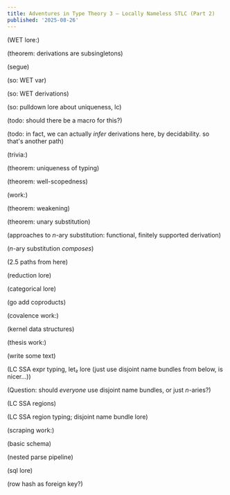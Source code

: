 ```yaml
---
title: Adventures in Type Theory 3 — Locally Nameless STLC (Part 2)
published: '2025-08-26'
---
```


(WET lore:)

(theorem: derivations are subsingletons)

(segue)

(so: WET var)

(so: WET derivations)

(so: pulldown lore about uniqueness, lc)

(todo: should there be a macro for this?)

(todo: in fact, we can actually _infer_ derivations here, by decidability. so that's another path)

(trivia:)

(theorem: uniqueness of typing)

(theorem: well-scopedness)

(work:)

(theorem: weakening)

(theorem: unary substitution)

(approaches to $n$-ary substitution: functional, finitely supported derivation)

($n$-ary substitution _composes_)

(2.5 paths from here)

(reduction lore)

(categorical lore)

(go add coproducts)

(covalence work:)

(kernel data structures)

(thesis work:)

(write some text)

(LC SSA expr typing, let₂ lore (just use disjoint name bundles from below, is nicer...))

(Question: should _everyone_ use disjoint name bundles, or just $n$-aries?)

(LC SSA regions)

(LC SSA region typing; disjoint name bundle lore)

(scraping work:)

(basic schema)

(nested parse pipeline)

(sql lore)

(row hash as foreign key?)